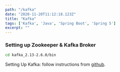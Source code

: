 ```yaml
---
path: "/kafka"
date: "2020-11-20T11:12:18.123Z"
title: "Kafka"
tags: ['Kafka', 'Java', 'Spring Boot', 'Spring 5']
excerpt: ""
---
```


### Setting up Zookeeper & Kafka Broker

```bash
cd kafka_2.13-2.6.0/bin
```

Setting Up Kafka: follow instructions from [github](https://github.com/dilipsundarraj1/kafka-for-developers-using-spring-boot/blob/master/SetUpKafka.md).


```bash
```